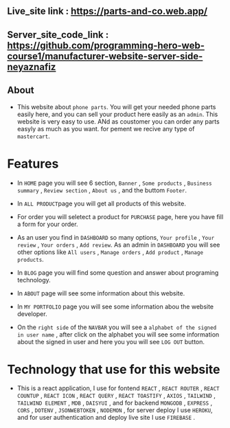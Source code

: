 ## Live_site link : https://parts-and-co.web.app/

## Server_site_code_link : https://github.com/programming-hero-web-course1/manufacturer-website-server-side-neyaznafiz


## About
 - This website about `phone parts`. You will get your needed phone parts easily here, and you can sell your product here easily as an `admin`. This website is very easy to use. ANd as coustomer you can order any parts easyly as much as you want. for pement we recive any type of `mastercart`.


 # Features

 - In `HOME` page you will see 6 section, `Banner` , `Some products` , `Business summary` , `Review section` , `About us` , and the buttom `Footer`.

 - In `ALL PRODUCT`page you will get all products of this website. 

 - For order you will seletect a product for `PURCHASE` page, here you have fill a form for your order. 

 - As an user you find in `DASHBOARD` so many options, `Your profile` , `Your review` , `Your orders` , `Add review`. As an admin in `DASHBOARD` you will see other options like `All users` , `Manage orders` , `Add product` , `Manage products`.

 - In `BLOG` page you will find some question and answer about programing technology.

 - In `ABOUT` page will see some information about this website.

 - In `MY PORTFOLIO` page you will see some information abou the website developer.

 - On the `right side` of the `NAVBAR` you will see a `alphabet of the signed in user name` , after click on the alphabet you will see some information about the signed in user and here you you will see `LOG OUT` button.


 # Technology that use for this website

 - This is a react application, I use for fontend `REACT` , `REACT ROUTER` , `REACT COUNTUP` , `REACT ICON` , `REACT QUERY` , `REACT TOASTIFY` , `AXIOS` , `TAILWIND` , `TAILWIND ELEMENT` , `MDB` , `DAISYUI` , and for backend `MONGODB` , `EXPRESS` , `CORS` , `DOTENV` , `JSONWEBTOKEN` , `NODEMON` , for server deploy I use `HEROKU`, and for user authentication and deploy live site I use `FIREBASE` .